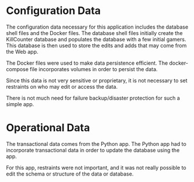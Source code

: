 # Configuration Data
The configuration data necessary for this application includes the database shell files and the Docker files. The database shell files initially create the KillCounter database and populates the database with a few initial gamers. This database is then used to store the edits and adds that may come from the Web app.

The Docker files were used to make data persistence efficient. The docker-compose file incorporates volumes in order to persist the data.

Since this data is not very
sensitive or proprietary, it is not necessary to set restraints on who
may edit or access the data.

There is not much need for failure backup/disaster protection for such a simple app.

# Operational Data
The transactional data comes from the Python app. The Python app had to incorporate transactional data in order to update the database using the app.

For this app, restraints were not important, and it was not really possible to edit the schema or structure of the data or database.
